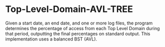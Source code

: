 # Top-Level-Domain-AVL-TREE
Given a start date, an end date, and one or more log files, the program determines the percentage of access from each Top Level Domain during that period, outputting the final percentages on standard output. This implementation uses a balanced BST (AVL).
